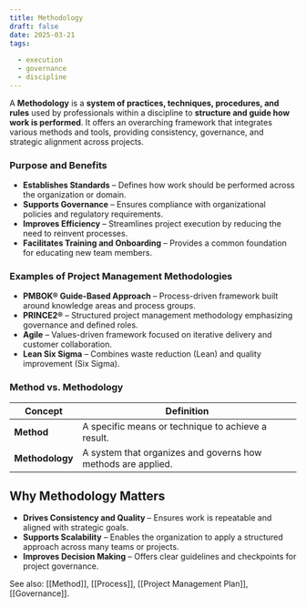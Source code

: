 ```yaml
---
title: Methodology  
draft: false
date: 2025-03-21  
tags:  
    
  - execution  
  - governance  
  - discipline  
---
```


A **Methodology** is a **system of practices, techniques, procedures, and rules** used by professionals within a discipline to **structure and guide how work is performed**. It offers an overarching framework that integrates various methods and tools, providing consistency, governance, and strategic alignment across projects.

### **Purpose and Benefits**
- **Establishes Standards** – Defines how work should be performed across the organization or domain.
- **Supports Governance** – Ensures compliance with organizational policies and regulatory requirements.
- **Improves Efficiency** – Streamlines project execution by reducing the need to reinvent processes.
- **Facilitates Training and Onboarding** – Provides a common foundation for educating new team members.

### **Examples of Project Management Methodologies**
- **PMBOK® Guide-Based Approach** – Process-driven framework built around knowledge areas and process groups.
- **PRINCE2®** – Structured project management methodology emphasizing governance and defined roles.
- **Agile** – Values-driven framework focused on iterative delivery and customer collaboration.
- **Lean Six Sigma** – Combines waste reduction (Lean) and quality improvement (Six Sigma).

### **Method vs. Methodology**
| Concept       | Definition                                                  |
|---------------|--------------------------------------------------------------|
| **Method**     | A specific means or technique to achieve a result.           |
| **Methodology** | A system that organizes and governs how methods are applied. |

## Why Methodology Matters

- **Drives Consistency and Quality** – Ensures work is repeatable and aligned with strategic goals.
- **Supports Scalability** – Enables the organization to apply a structured approach across many teams or projects.
- **Improves Decision Making** – Offers clear guidelines and checkpoints for project governance.

See also: [[Method]], [[Process]], [[Project Management Plan]], [[Governance]].
